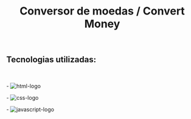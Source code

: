 <h1 align="center">Conversor de moedas / Convert Money</h1>
<br>
<h2>Tecnologias utilizadas:</h2>
<br>
<p>- <img src="https://img.shields.io/badge/HTML5-E34F26?style=for-the-badge&logo=html5&logoColor=white" alt="html-logo" /></p>
<p>- <img src="https://img.shields.io/badge/CSS3-1572B6?style=for-the-badge&logo=css3&logoColor=white" alt="css-logo" /></p>
<p>- <img src="https://img.shields.io/badge/JavaScript-F7DF1E?style=for-the-badge&logo=javascript&logoColor=black" alt="javascript-logo" /></p>
